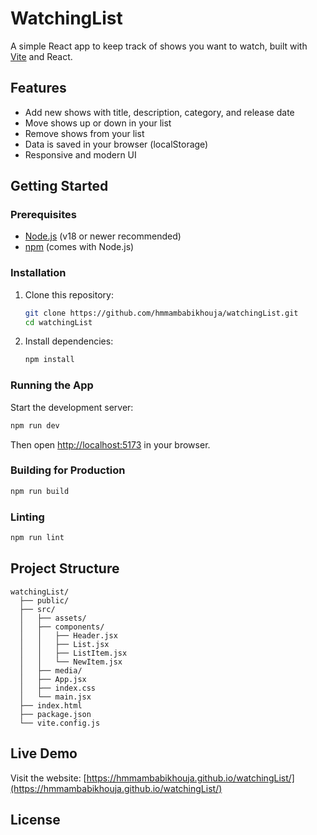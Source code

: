 # WatchingList

A simple React app to keep track of shows you want to watch, built with [Vite](https://vitejs.dev/) and React.

## Features

- Add new shows with title, description, category, and release date
- Move shows up or down in your list
- Remove shows from your list
- Data is saved in your browser (localStorage)
- Responsive and modern UI

## Getting Started

### Prerequisites

- [Node.js](https://nodejs.org/) (v18 or newer recommended)
- [npm](https://www.npmjs.com/) (comes with Node.js)

### Installation

1. Clone this repository:
   ```sh
   git clone https://github.com/hmmambabikhouja/watchingList.git
   cd watchingList
   ```

2. Install dependencies:
   ```sh
   npm install
   ```

### Running the App

Start the development server:
```sh
npm run dev
```
Then open [http://localhost:5173](http://localhost:5173) in your browser.

### Building for Production

```sh
npm run build
```

### Linting

```sh
npm run lint
```

## Project Structure

```
watchingList/
  ├── public/
  ├── src/
  │   ├── assets/
  │   ├── components/
  │   │   ├── Header.jsx
  │   │   ├── List.jsx
  │   │   ├── ListItem.jsx
  │   │   └── NewItem.jsx
  │   ├── media/
  │   ├── App.jsx
  │   ├── index.css
  │   └── main.jsx
  ├── index.html
  ├── package.json
  └── vite.config.js
```

## Live Demo

Visit the website: [https://hmmambabikhouja.github.io/watchingList/](https://hmmambabikhouja.github.io/watchingList/)

## License